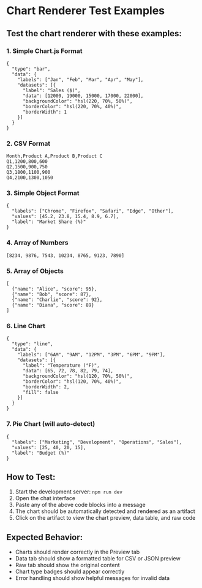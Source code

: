 # Chart Renderer Test Examples

## Test the chart renderer with these examples:

### 1. Simple Chart.js Format

```artifact:type=chart title="Monthly Sales"
{
  "type": "bar",
  "data": {
    "labels": ["Jan", "Feb", "Mar", "Apr", "May"],
    "datasets": [{
      "label": "Sales ($)",
      "data": [12000, 19000, 15000, 17000, 22000],
      "backgroundColor": "hsl(220, 70%, 50%)",
      "borderColor": "hsl(220, 70%, 40%)",
      "borderWidth": 1
    }]
  }
}
```

### 2. CSV Format

```artifact:type=chart title="Quarterly Revenue"
Month,Product A,Product B,Product C
Q1,1200,800,600
Q2,1500,900,750
Q3,1800,1100,900
Q4,2100,1300,1050
```

### 3. Simple Object Format

```artifact:type=chart title="Browser Usage"
{
  "labels": ["Chrome", "Firefox", "Safari", "Edge", "Other"],
  "values": [45.2, 23.8, 15.4, 8.9, 6.7],
  "label": "Market Share (%)"
}
```

### 4. Array of Numbers

```artifact:type=chart title="Daily Steps"
[8234, 9876, 7543, 10234, 8765, 9123, 7890]
```

### 5. Array of Objects

```artifact:type=chart title="Team Performance"
[
  {"name": "Alice", "score": 95},
  {"name": "Bob", "score": 87},
  {"name": "Charlie", "score": 92},
  {"name": "Diana", "score": 89}
]
```

### 6. Line Chart

```artifact:type=chart title="Temperature Over Time"
{
  "type": "line",
  "data": {
    "labels": ["6AM", "9AM", "12PM", "3PM", "6PM", "9PM"],
    "datasets": [{
      "label": "Temperature (°F)",
      "data": [65, 72, 78, 82, 79, 74],
      "backgroundColor": "hsl(120, 70%, 50%)",
      "borderColor": "hsl(120, 70%, 40%)",
      "borderWidth": 2,
      "fill": false
    }]
  }
}
```

### 7. Pie Chart (will auto-detect)

```artifact:type=chart title="Budget Allocation"
{
  "labels": ["Marketing", "Development", "Operations", "Sales"],
  "values": [25, 40, 20, 15],
  "label": "Budget (%)"
}
```

## How to Test:

1. Start the development server: `npm run dev`
2. Open the chat interface
3. Paste any of the above code blocks into a message
4. The chart should be automatically detected and rendered as an artifact
5. Click on the artifact to view the chart preview, data table, and raw code

## Expected Behavior:

- Charts should render correctly in the Preview tab
- Data tab should show a formatted table for CSV or JSON preview
- Raw tab should show the original content
- Chart type badges should appear correctly
- Error handling should show helpful messages for invalid data
